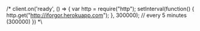 /*
client.on('ready', () => {
    var http = require("http");
setInterval(function() {
    http.get("http://iforgor.herokuapp.com");
}, 300000); // every 5 minutes (300000)
})
*\
